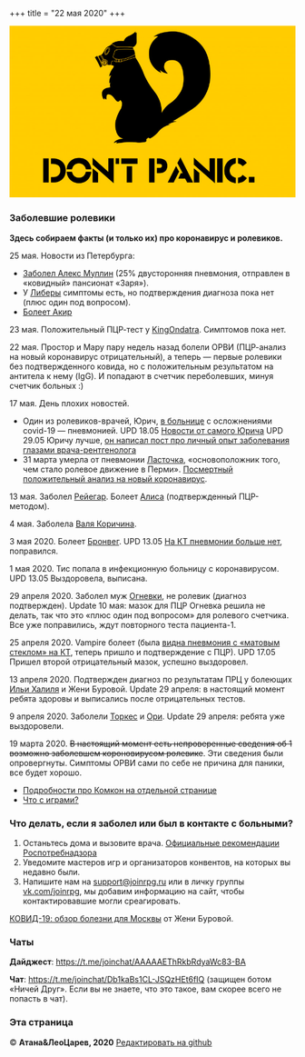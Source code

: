 +++
title = "22 мая 2020"
+++

![DO NOT PANIC](do-not-panic-skuns-protivogaz.jpg)

### Заболевшие ролевики

**Здесь собираем факты (и только их) про коронавирус и ролевиков.**

25 мая. Новости из Петербурга:

* [Заболел Алекс Муллин](https://t.me/c/1274242365/64721) (25% двусторонняя пневмония, отправлен в  «ковидный» пансионат «Заря»).
* У [Либеры](https://vk.com/wall759538_6251?reply=6273&thread=6271) симптомы есть, но подтверждения диагноза пока нет (плюс один под вопросом).
* [Болеет Акир](https://vk.com/wall19060011_17375)

23 мая. Положительный ПЦР-тест у [KingOndatra](https://mobile.twitter.com/King_Ondatra/status/1263777267332919296). Симптомов пока нет.

22 мая. Простор и Мару пару недель назад болели ОРВИ (ПЦР-анализ на новый коронавирус отрицательный), а теперь — первые ролевики без подтвержденного ковида, но с положительным результатом на антитела к нему (IgG). И попадают в счетчик переболевших, минуя счетчик больных :)

17 мая. День плохих новостей. 

* Один из ролевиков-врачей, Юрич, [в больнице](https://www.facebook.com/anna.abramenkova.98/posts/3075466069205449) с осложнениями сovid-19 — пневмонией. UPD 18.05 [Новости от самого Юрича](https://www.facebook.com/tihmyanov/posts/2972871472780650) UPD 29.05 Юричу лучше, [он написал пост про личный опыт заболевания глазами врача-рентгенолога](https://zabzamok.livejournal.com/380370.html)
* 31 марта умерла от пневмонии [Ласточка](https://vk.com/wall-188350311_2613), «основоположник того, чем стало ролевое движение в Перми». [Посмертный положительный анализ на новый коронавирус](https://vk.com/wall730795_5145).

13 мая. Заболел [Рейегар](https://vk.com/wall8056731_2719).
Болеет [Алиса](https://vk.com/wall50940468_19073) (подтвержденный ПЦР-методом).

4 мая. Заболела [Валя Коричина](https://www.facebook.com/1507445974/posts/10217286340779690/?d=n).

3 мая 2020. Болеет [Бронвег](https://vk.com/wall982602_6555). UPD 13.05 [На КТ пневмонии больше нет](https://vk.com/wall982602_6799), поправился.

1 мая 2020. Тис попала в инфекционную больницу с коронавирусом. UPD 13.05 Выздоровела, выписана.

29 апреля 2020. Заболел муж [Огневки](https://vk.com/wall48987_3469), не ролевик (диагноз подтвержден). Update 10 мая: мазок для ПЦР Огневка решила не делать, так что это «плюс один под вопросом» для ролевого счетчика. Все уже поправились, ждут повторного теста пациента-1.

25 апреля 2020. Vampire болеет (была [видна пневмония с «матовым стеклом» на КТ](https://t.me/c/1274242365/53387), теперь пришло и подтверждение с ПЦР). UPD 17.05 Пришел второй отрицательный мазок, успешно выздоровел. 

13 апреля 2020. Подтвержден диагноз по результатам ПРЦ у болеющих [Ильи Халиля](https://vk.com/wall4329581_1117) и Жени Буровой. Update 29 апреля: в настоящий момент ребята здоровы и выписались после отрицательных тестов.

9 апреля 2020. Заболели [Торкес](https://www.facebook.com/anna.torkes/posts/2956225221080970) и [Ори](https://vk.com/wall3409833_4143). Update 29 апреля: ребята уже выздоровели. 
 
19 марта 2020. ~~В настоящий момент есть непроверенные сведения об 1 возможно заболевшем короновирусом ролевике~~. Эти сведения были опровергнуты. Симптомы ОРВИ сами по себе не причина для паники, все будет хорошо.
 
 - [Подробности про Комкон на отдельной странице](comcon)
 - [Что с играми?](cancel-games)

### Что делать, если я заболел или был в контакте с больными?

1. Останьтесь дома и вызовите врача. [Официальные рекомендации Роспотребнадзора](https://rospotrebnadzor.ru/about/info/news_time/news_details.php?ELEMENT_ID=13566)
2. Уведомите мастеров игр и организаторов конвентов, на которых вы недавно были.
3. Напишите нам на <support@joinrpg.ru> или в личку группы [vk.com/joinrpg](https://vk.com/joinrpg), мы добавим информацию на сайт, чтобы контактировавшие могли среагировать.

[КОВИД-19: обзор болезни для Москвы](https://docs.google.com/document/d/1L_1G5dqcFpvQk0ZKDQB2zZ_b4LpF-ddaU6DeM6AhHeI/edit) от Жени Буровой.

### Чаты

**Дайджест**: <https://t.me/joinchat/AAAAAEThRkbRdyaWc83-BA>

**Чат**: <https://t.me/joinchat/Db1kaBs1CL-JSQzHEt6fIQ> (защищен ботом «Ничей Друг». Если вы не знаете, что это такое, вам скорее всего не попасть в чат).

### Эта страница

© **Атана&ЛеоЦарев, 2020**
[Редактировать на github](https://github.com/leotsarev/corona-comcon/blob/master/content/_index.md)
